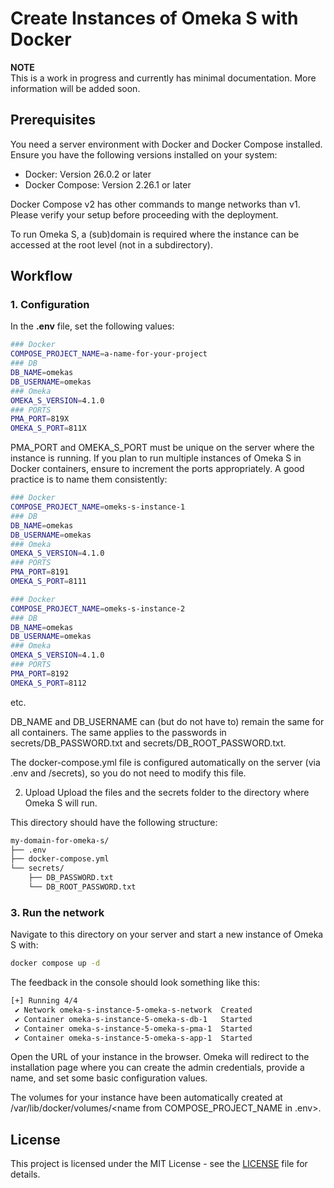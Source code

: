 # Create Instances of Omeka S with Docker

**NOTE**  
This is a work in progress and currently has minimal documentation. More information will be added soon.

## Prerequisites

You need a server environment with Docker and Docker Compose installed. Ensure you have the following versions installed on your system:

* Docker: Version 26.0.2 or later
* Docker Compose: Version 2.26.1 or later

Docker Compose v2 has other commands to mange networks than v1. Please verify your setup before proceeding with the deployment. 

To run Omeka S, a (sub)domain is required where the instance can be accessed at the root level (not in a subdirectory).

## Workflow

### 1. Configuration

In the **.env** file, set the following values:

```bash
### Docker
COMPOSE_PROJECT_NAME=a-name-for-your-project
### DB
DB_NAME=omekas
DB_USERNAME=omekas
### Omeka
OMEKA_S_VERSION=4.1.0
### PORTS
PMA_PORT=819X
OMEKA_S_PORT=811X
```
PMA_PORT and OMEKA_S_PORT must be unique on the server where the instance is running. If you plan to run multiple instances of Omeka S in Docker containers, ensure to increment the ports appropriately. A good practice is to name them consistently:

```bash
### Docker
COMPOSE_PROJECT_NAME=omeks-s-instance-1
### DB
DB_NAME=omekas
DB_USERNAME=omekas
### Omeka
OMEKA_S_VERSION=4.1.0
### PORTS
PMA_PORT=8191
OMEKA_S_PORT=8111
```

```bash
### Docker
COMPOSE_PROJECT_NAME=omeks-s-instance-2
### DB
DB_NAME=omekas
DB_USERNAME=omekas
### Omeka
OMEKA_S_VERSION=4.1.0
### PORTS
PMA_PORT=8192
OMEKA_S_PORT=8112
```
etc.

DB_NAME and DB_USERNAME can (but do not have to) remain the same for all containers. The same applies to the passwords in secrets/DB_PASSWORD.txt and secrets/DB_ROOT_PASSWORD.txt.

The docker-compose.yml file is configured automatically on the server (via .env and /secrets), so you do not need to modify this file.

2. Upload
Upload the files and the secrets folder to the directory where Omeka S will run.

This directory should have the following structure:

```bash
my-domain-for-omeka-s/
├── .env
├── docker-compose.yml
└── secrets/
    ├── DB_PASSWORD.txt
    └── DB_ROOT_PASSWORD.txt
```
### 3. Run the network

Navigate to this directory on your server and start a new instance of Omeka S with:

```bash
docker compose up -d
```
The feedback in the console should look something like this:

```bash
[+] Running 4/4
 ✔ Network omeka-s-instance-5-omeka-s-network  Created  
 ✔ Container omeka-s-instance-5-omeka-s-db-1   Started  
 ✔ Container omeka-s-instance-5-omeka-s-pma-1  Started  
 ✔ Container omeka-s-instance-5-omeka-s-app-1  Started     
```
Open the URL of your instance in the browser. Omeka will redirect to the installation page where you can create the admin credentials, provide a name, and set some basic configuration values.

The volumes for your instance have been automatically created at /var/lib/docker/volumes/<name from COMPOSE_PROJECT_NAME in .env>.

## License

This project is licensed under the MIT License - see the [LICENSE](LICENSE) file for details.



